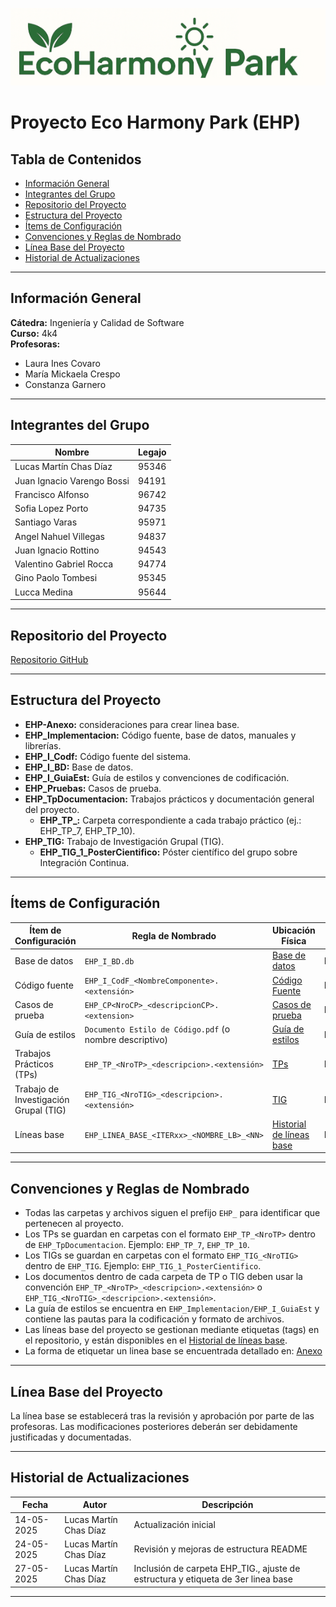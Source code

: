 ![Eco Harmony Park Logo](EHP_Implementacion/EHP_I_Codf/frontend/public/logo_EHP.png)

# Proyecto Eco Harmony Park (EHP)

## Tabla de Contenidos

- [Información General](#información-general)
- [Integrantes del Grupo](#integrantes-del-grupo)
- [Repositorio del Proyecto](#repositorio-del-proyecto)
- [Estructura del Proyecto](#estructura-del-proyecto)
- [Ítems de Configuración](#ítems-de-configuración)
- [Convenciones y Reglas de Nombrado](#convenciones-y-reglas-de-nombrado)
- [Línea Base del Proyecto](#línea-base-del-proyecto)
- [Historial de Actualizaciones](#historial-de-actualizaciones)


---

## Información General

**Cátedra:** Ingeniería y Calidad de Software  
**Curso:** 4k4  
**Profesoras:**
- Laura Ines Covaro
- María Mickaela Crespo
- Constanza Garnero

---
## Integrantes del Grupo

| Nombre                    | Legajo |
|---------------------------|--------|
| Lucas Martín Chas Díaz    | 95346  |
| Juan Ignacio Varengo Bossi| 94191  |
| Francisco Alfonso         | 96742  |
| Sofia Lopez Porto         | 94735  |
| Santiago Varas            | 95971  |
| Angel Nahuel Villegas     | 94837  |
| Juan Ignacio Rottino      | 94543  |
| Valentino Gabriel Rocca   | 94774  |
| Gino Paolo Tombesi        | 95345  |
| Lucca Medina              | 95644  |
---
## Repositorio del Proyecto

[Repositorio GitHub](https://github.com/ginotombesi/Proyecto_EHP)

---
## Estructura del Proyecto
- **EHP-Anexo:** consideraciones para crear linea base.
 - **EHP_Implementacion:** Código fuente, base de datos, manuales y librerías.
  - **EHP_I_Codf:** Código fuente del sistema.
  - **EHP_I_BD:** Base de datos.
  - **EHP_I_GuiaEst:** Guía de estilos y convenciones de codificación.
- **EHP_Pruebas:** Casos de prueba.
- **EHP_TpDocumentacion:** Trabajos prácticos y documentación general del proyecto.
  - **EHP_TP_<NroTP>:** Carpeta correspondiente a cada trabajo práctico (ej.: EHP_TP_7, EHP_TP_10).
- **EHP_TIG:** Trabajo de Investigación Grupal (TIG).
  - **EHP_TIG_1_PosterCientifico:** Póster científico del grupo sobre Integración Continua.

---

## Ítems de Configuración

| Ítem de Configuración                   | Regla de Nombrado                                    | Ubicación Física                                                                                     | Tipo de Ítem   |
|-----------------------------------------|-------------------------------------------------------|------------------------------------------------------------------------------------------------------|----------------|
| Base de datos                           | `EHP_I_BD.db`                                         | [Base de datos](https://github.com/ginotombesi/Proyecto_EHP/tree/main/EHP_Implementacion/EHP_I_BD)    | Implementación |
| Código fuente                           | `EHP_I_CodF_<NombreComponente>.<extensión>`           | [Código Fuente](https://github.com/ginotombesi/Proyecto_EHP/tree/main/EHP_Implementacion/EHP_I_Codf)  | Implementación |
| Casos de prueba                         | `EHP_CP<NroCP>_<descripcionCP>.<extension>`           | [Casos de prueba](https://github.com/ginotombesi/Proyecto_EHP/tree/main/EHP_Pruebas)                  | Implementación |
| Guía de estilos                         | `Documento Estilo de Código.pdf` (o nombre descriptivo) | [Guía de estilos](https://github.com/ginotombesi/Proyecto_EHP/tree/main/EHP_Implementacion/EHP_I_GuiaEst) | Documentación  |
| Trabajos Prácticos (TPs)                | `EHP_TP_<NroTP>_<descripcion>.<extensión>`            | [TPs](https://github.com/ginotombesi/Proyecto_EHP/tree/main/EHP_TpDocumentacion/EHP_TP_<NroTP>)       | Documentación  |
| Trabajo de Investigación Grupal (TIG)   | `EHP_TIG_<NroTIG>_<descripcion>.<extensión>`          | [TIG](https://github.com/ginotombesi/Proyecto_EHP/tree/main/EHP_TIG/EHP_TIG_1_PosterCientifico)       | Documentación  |
| Líneas base                             | `EHP_LINEA_BASE_<ITERxx>_<NOMBRE_LB>_<NN>`            | [Historial de líneas base](https://github.com/ginotombesi/Proyecto_EHP/tags)                          | Etiqueta      |

---

## Convenciones y Reglas de Nombrado

- Todas las carpetas y archivos siguen el prefijo `EHP_` para identificar que pertenecen al proyecto.
- Los TPs se guardan en carpetas con el formato `EHP_TP_<NroTP>` dentro de `EHP_TpDocumentacion`. Ejemplo: `EHP_TP_7`, `EHP_TP_10`.
- Los TIGs se guardan en carpetas con el formato `EHP_TIG_<NroTIG>` dentro de `EHP_TIG`. Ejemplo: `EHP_TIG_1_PosterCientifico`.
- Los documentos dentro de cada carpeta de TP o TIG deben usar la convención `EHP_TP_<NroTP>_<descripcion>.<extensión>` o `EHP_TIG_<NroTIG>_<descripcion>.<extensión>`.
- La guía de estilos se encuentra en `EHP_Implementacion/EHP_I_GuiaEst` y contiene las pautas para la codificación y formato de archivos.
- Las líneas base del proyecto se gestionan mediante etiquetas (tags) en el repositorio, y están disponibles en el [Historial de líneas base](https://github.com/ginotombesi/Proyecto_EHP/tags).
- La forma de etiquetar un linea base se encuentrada detallado en: [Anexo](https://github.com/ginotombesi/Proyecto_EHP/blob/main/EHP_Anexo/Anexo_Creacion_Linea_Base.md)

---

## Línea Base del Proyecto

La línea base se establecerá tras la revisión y aprobación por parte de las profesoras. Las modificaciones posteriores deberán ser debidamente justificadas y documentadas.

---

## Historial de Actualizaciones

| Fecha       | Autor                      | Descripción                             |
|-------------|----------------------------|-----------------------------------------|
| 14-05-2025  | Lucas Martín Chas Díaz     | Actualización inicial                   |
| 24-05-2025  | Lucas Martín Chas Díaz     | Revisión y mejoras de estructura README |
| 27-05-2025  | Lucas Martín Chas Díaz     | Inclusión de carpeta EHP_TIG., ajuste de estructura y etiqueta de 3er linea base |
---


